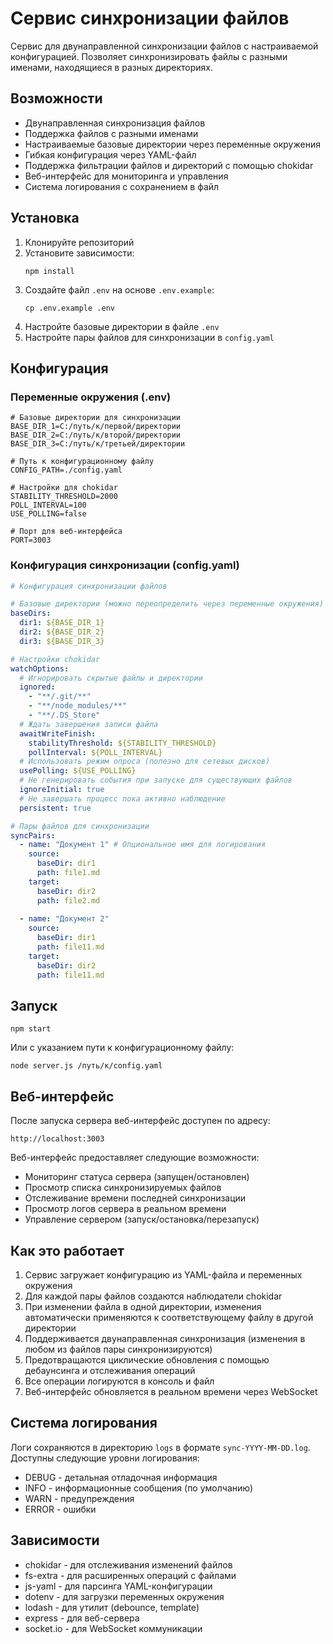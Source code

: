 # Сервис синхронизации файлов

Сервис для двунаправленной синхронизации файлов с настраиваемой конфигурацией. Позволяет синхронизировать файлы с разными именами, находящиеся в разных директориях.

## Возможности

- Двунаправленная синхронизация файлов
- Поддержка файлов с разными именами
- Настраиваемые базовые директории через переменные окружения
- Гибкая конфигурация через YAML-файл
- Поддержка фильтрации файлов и директорий с помощью chokidar
- Веб-интерфейс для мониторинга и управления
- Система логирования с сохранением в файл

## Установка

1. Клонируйте репозиторий
2. Установите зависимости:
   ```
   npm install
   ```
3. Создайте файл `.env` на основе `.env.example`:
   ```
   cp .env.example .env
   ```
4. Настройте базовые директории в файле `.env`
5. Настройте пары файлов для синхронизации в `config.yaml`

## Конфигурация

### Переменные окружения (.env)

```
# Базовые директории для синхронизации
BASE_DIR_1=C:/путь/к/первой/директории
BASE_DIR_2=C:/путь/к/второй/директории
BASE_DIR_3=C:/путь/к/третьей/директории

# Путь к конфигурационному файлу
CONFIG_PATH=./config.yaml

# Настройки для chokidar
STABILITY_THRESHOLD=2000
POLL_INTERVAL=100
USE_POLLING=false

# Порт для веб-интерфейса
PORT=3003
```

### Конфигурация синхронизации (config.yaml)

```yaml
# Конфигурация синхронизации файлов

# Базовые директории (можно переопределить через переменные окружения)
baseDirs:
  dir1: ${BASE_DIR_1}
  dir2: ${BASE_DIR_2}
  dir3: ${BASE_DIR_3}

# Настройки chokidar
watchOptions:
  # Игнорировать скрытые файлы и директории
  ignored: 
    - "**/.git/**"
    - "**/node_modules/**"
    - "**/.DS_Store"
  # Ждать завершения записи файла
  awaitWriteFinish:
    stabilityThreshold: ${STABILITY_THRESHOLD}
    pollInterval: ${POLL_INTERVAL}
  # Использовать режим опроса (полезно для сетевых дисков)
  usePolling: ${USE_POLLING}
  # Не генерировать события при запуске для существующих файлов
  ignoreInitial: true
  # Не завершать процесс пока активно наблюдение
  persistent: true

# Пары файлов для синхронизации
syncPairs:
  - name: "Документ 1" # Опциональное имя для логирования
    source:
      baseDir: dir1
      path: file1.md
    target:
      baseDir: dir2
      path: file2.md
  
  - name: "Документ 2"
    source:
      baseDir: dir1
      path: file11.md
    target:
      baseDir: dir2
      path: file11.md
```

## Запуск

```
npm start
```

Или с указанием пути к конфигурационному файлу:

```
node server.js /путь/к/config.yaml
```

## Веб-интерфейс

После запуска сервера веб-интерфейс доступен по адресу:

```
http://localhost:3003
```

Веб-интерфейс предоставляет следующие возможности:
- Мониторинг статуса сервера (запущен/остановлен)
- Просмотр списка синхронизируемых файлов
- Отслеживание времени последней синхронизации
- Просмотр логов сервера в реальном времени
- Управление сервером (запуск/остановка/перезапуск)

## Как это работает

1. Сервис загружает конфигурацию из YAML-файла и переменных окружения
2. Для каждой пары файлов создаются наблюдатели chokidar
3. При изменении файла в одной директории, изменения автоматически применяются к соответствующему файлу в другой директории
4. Поддерживается двунаправленная синхронизация (изменения в любом из файлов пары синхронизируются)
5. Предотвращаются циклические обновления с помощью дебаунсинга и отслеживания операций
6. Все операции логируются в консоль и файл
7. Веб-интерфейс обновляется в реальном времени через WebSocket

## Система логирования

Логи сохраняются в директорию `logs` в формате `sync-YYYY-MM-DD.log`. Доступны следующие уровни логирования:

- DEBUG - детальная отладочная информация
- INFO - информационные сообщения (по умолчанию)
- WARN - предупреждения
- ERROR - ошибки

## Зависимости

- chokidar - для отслеживания изменений файлов
- fs-extra - для расширенных операций с файлами
- js-yaml - для парсинга YAML-конфигурации
- dotenv - для загрузки переменных окружения
- lodash - для утилит (debounce, template)
- express - для веб-сервера
- socket.io - для WebSocket коммуникации